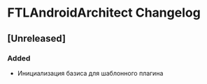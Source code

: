 <!-- Keep a Changelog guide -> https://keepachangelog.com -->

# FTLAndroidArchitect Changelog

## [Unreleased]
### Added
- Инициализация базиса для шаблонного плагина